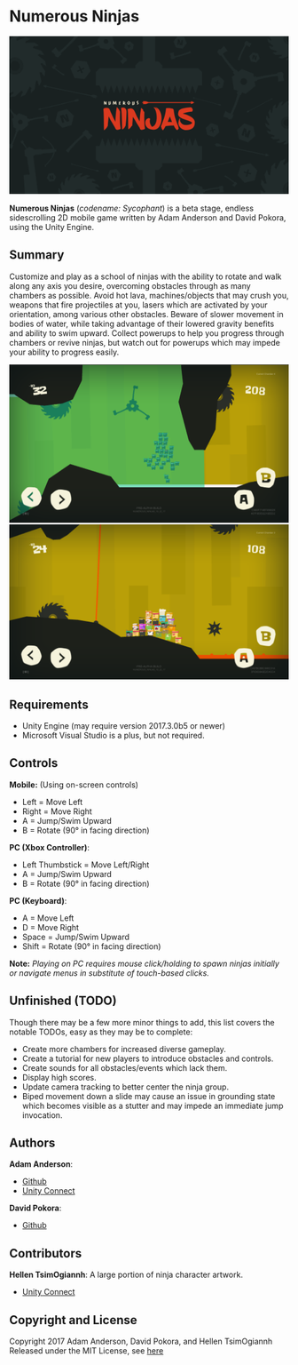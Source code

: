 Numerous Ninjas
==========

![Numerous Ninjas Logo](./Publication/logo.png)

**Numerous Ninjas** (*codename: Sycophant*) is a beta stage, endless sidescrolling 2D mobile game written by Adam Anderson and David Pokora, using the Unity Engine.


Summary
-----
Customize and play as a school of ninjas with the ability to rotate and walk along any axis you desire, overcoming obstacles through as many chambers as possible. Avoid hot lava, machines/objects that may crush you, weapons that fire projectiles at you, lasers which are activated by your orientation, among various other obstacles. Beware of slower movement in bodies of water, while taking advantage of their lowered gravity benefits and ability to swim upward.  Collect powerups to help you progress through chambers or revive ninjas, but watch out for powerups which may impede your ability to progress easily.

![Numerous Ninjas Gameplay Screenshot](./Publication/gameplay_0.png)
![Numerous Ninjas Gameplay Screenshot](./Publication/gameplay_1.png)

Requirements
-----
+ Unity Engine (may require version 2017.3.0b5 or newer)
+ Microsoft Visual Studio is a plus, but not required.

Controls
-----
**Mobile:**
(Using on-screen controls)
+ Left = Move Left
+ Right = Move Right
+ A = Jump/Swim Upward
+ B = Rotate (90&deg; in facing direction)

**PC (Xbox Controller)**:
+ Left Thumbstick = Move Left/Right
+ A = Jump/Swim Upward
+ B = Rotate (90&deg; in facing direction)

**PC (Keyboard)**:
+ A = Move Left
+ D = Move Right
+ Space = Jump/Swim Upward
+ Shift = Rotate (90&deg; in facing direction)

**Note:** *Playing on PC requires mouse click/holding to spawn ninjas initially or navigate menus in substitute of touch-based clicks.*

Unfinished (TODO)
-----
Though there may be a few more minor things to add, this list covers the notable TODOs, easy as they may be to complete:
+ Create more chambers for increased diverse gameplay.
+ Create a tutorial for new players to introduce obstacles and controls.
+ Create sounds for all obstacles/events which lack them.
+ Display high scores.
+ Update camera tracking to better center the ninja group.
+ Biped movement down a slide may cause an issue in grounding state which becomes visible as a stutter and may impede an immediate jump invocation.

Authors
------
**Adam Anderson**:
* [Github](https://github.com/EchoArray)
* [Unity Connect](https://connect.unity.com/u/5824e52132b30600209ac207)

**David Pokora**:
* [Github](https://github.com/Xenomega)

Contributors
-----
**Hellen TsimOgiannh**: A large portion of ninja character artwork.
* [Unity Connect](https://connect.unity.com/u/58e4d3df32b306001c7a812c)

Copyright and License
----
Copyright 2017 Adam Anderson, David Pokora, and Hellen TsimOgiannh  
Released under the MIT License, see [here](./LICENSE)